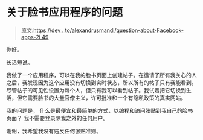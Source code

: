 # 关于脸书应用程序的问题

> 原文:[https://dev . to/alexandrusmandi/question-about-Facebook-apps-2i 49](https://dev.to/alexandrusimandi/question-about-facebook-apps-2i49)

你好。

长话短说。

我做了一个应用程序，可以在我的脸书页面上创建帖子。在邀请了所有我关心的人之后，我发现因为这个应用没有切换到实时状态，所以所有的帖子只有我能看到。尽管帖子的可见性设置为每个人，但只有我可以看到帖子。我试着把它切换到生活，但它需要脸书的大量官僚主义，许可批准和一个有隐私政策的真实网站。

我的问题是，
什么是最便宜和最简单的方式，以编程和访问张贴到我自己的脸书页面？
我不需要登录除我之外的任何用户。

谢谢，我希望我没有违反任何张贴准则。